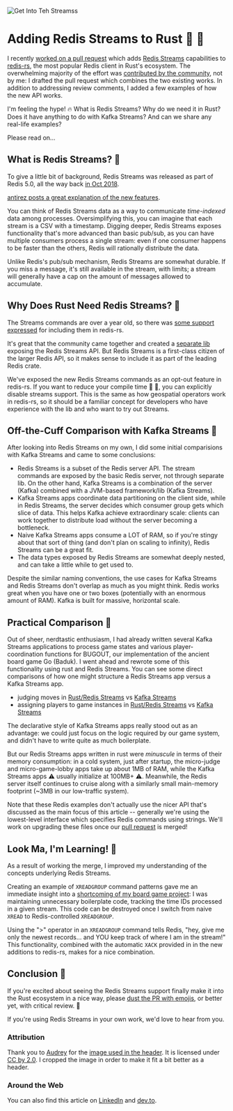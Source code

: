 ![Get Into Teh Streamss](https://user-images.githubusercontent.com/38859656/83622799-7532e500-a55e-11ea-844e-763782e45657.jpg)

# Adding Redis Streams to Rust 💾 🦀 

I recently [worked on a pull request](https://github.com/mitsuhiko/redis-rs/pull/319) which adds [Redis Streams](https://redis.io/topics/streams-intro) capabilities to [redis-rs](https://github.com/mitsuhiko/redis-rs), the most popular Redis client in Rust's ecosystem.  The overwhelming majority of the effort was [contributed by the community](https://github.com/grippy/redis-streams-rs), not by me: I drafted the pull request which combines the two existing works.  In addition to addressing review comments, I added a few examples of how the new API works.

I'm feeling the hype! 🔥  What is Redis Streams? Why do we need it in Rust?  Does it have anything to do with Kafka Streams?  And can we share any real-life examples?

Please read on...

## What is Redis Streams? 🤔

To give a little bit of background, Redis Streams was released as part of Redis 5.0, all the way back [in Oct 2018](https://redislabs.com/blog/redis-5-0-is-here/).

[antirez posts a great explanation of the new features](http://antirez.com/news/128).

You can think of Redis Streams data as a way to communicate _time-indexed_ data among processes.  Oversimplifying this, you can imagine that each stream is a CSV with a timestamp.  Digging deeper, Redis Streams exposes functionality that's more advanced than basic pub/sub, as you can have multiple consumers process a single stream:  even if one consumer happens to be faster than the others, Redis will rationally distribute the data.  

Unlike Redis's pub/sub mechanism, Redis Streams are somewhat durable.  If you miss a message, it's still available in the stream, with limits; a stream will generally have a cap on the amount of messages allowed to accumulate.

## Why Does Rust Need Redis Streams? 🔎

The Streams commands are over a year old, so there was [some support expressed](https://github.com/mitsuhiko/redis-rs/issues/162#issuecomment-627459529) for including them in redis-rs.  

It's great that the community came together and created a [separate lib](https://github.com/grippy/redis-streams-rs) exposing the Redis Streams API.  But Redis Streams is a first-class citizen of the larger Redis API, so it makes sense to include it as part of the leading Redis crate.

We've exposed the new Redis Streams commands as an opt-out feature in redis-rs. If you want to reduce your compile time 🐌 🦀, you can explicitly disable streams support. This is the same as how geospatial operators work in redis-rs, so it should be a familiar concept for developers who have experience with the lib and who want to try out Streams.


## Off-the-Cuff Comparison with Kafka Streams 🌽

After looking into Redis Streams on my own, I did some initial comparisions with Kafka Streams and came to some conclusions:

- Redis Streams is a subset of the Redis server API.  The stream commands are exposed by the basic Redis server, not through separate lib.  On the other hand, Kafka Streams is a combination of the server (Kafka) combined with a JVM-based framework/lib (Kafka Streams).
- Kafka Streams apps coordinate data partitioning on the client side, while in Redis Streams, the server decides which consumer group gets which slice of data.  This helps Kafka achieve extraordinary scale: clients can work together to distribute load without the server becoming a bottleneck.
- Naive Kafka Streams apps consume a LOT of RAM, so if you're stingy about that sort of thing (and don't plan on scaling to infinity), Redis Streams can be a great fit.
- The data types exposed by Redis Streams are somewhat deeply nested, and can take a little while to get used to.

Despite the similar naming conventions, the use cases for Kafka Streams and Redis Streams don't overlap as much as you might think.  Redis works great when you have one or two boxes (potentially with an enormous amount of RAM).  Kafka is built for massive, horizontal scale.

## Practical Comparison 🔧

Out of sheer, nerdtastic enthusiasm, I had already written several Kafka Streams applications to process game states and various player-coordination functions for BUGOUT, our implementation of the ancient board game Go (Baduk). I went ahead and rewrote some of this functionality using rust and Redis Streams.  You can see some direct comparisons of how one might structure a Redis Streams app versus a Kafka Streams app.

- judging moves in [Rust/Redis Streams](https://github.com/Terkwood/BUGOUT/tree/unstable/micro-judge) vs [Kafka Streams](https://github.com/Terkwood/BUGOUT/tree/unstable/judge)
- assigning players to game instances in [Rust/Redis Streams](https://github.com/Terkwood/BUGOUT/tree/unstable/micro-game-lobby) vs [Kafka Streams](https://github.com/Terkwood/BUGOUT/tree/unstable/game-lobby)

The declarative style of Kafka Streams apps really stood out as an advantage:  we could just focus on the logic required by our game system, and didn't have to write quite as much boilerplate.

But our Redis Streams apps written in rust were _minuscule_ in terms of their memory consumption: in a cold system, just after startup, the micro-judge and micro-game-lobby apps take up about 1MB of RAM, while the Kafka Streams apps ⚠️ usually initialize at 100MB+ ⚠️.  Meanwhile, the Redis server itself continues to cruise along with a similarly small main-memory footprint (~3MB in our low-traffic system).

Note that these Redis examples don't actually use the nicer API that's discussed as the main focus of this article -- generally we're using the lowest-level interface which specifies Redis commands using strings.  We'll work on upgrading these files once our [pull request](https://github.com/mitsuhiko/redis-rs/pull/319) is merged! 

## Look Ma, I'm Learning! 🧠

As a result of working the merge, I improved my understanding of the concepts underlying Redis Streams.

Creating an example of `XREADGROUP` command patterns gave me an immediate insight into a [shortcoming of my board game project](https://github.com/Terkwood/BUGOUT/issues/310):  I was maintaining unnecessary boilerplate code, tracking the time IDs processed in a given stream. This code can be destroyed once I switch from naive `XREAD` to Redis-controlled `XREADGROUP`.

Using the ">" operator in an `XREADGROUP` command tells Redis, "hey, give me only the newest records... and YOU keep track of where I am in the stream!"   This functionality, combined with the automatic `XACK` provided in in the new additions to redis-rs, makes for a nice combination.

## Conclusion 💛

If you're excited about seeing the Redis Streams support finally make it into the Rust ecosystem in a nice way, please [dust the PR with emojis](https://github.com/mitsuhiko/redis-rs/pull/319), or better yet, with critical review. 🔬

If you're using Redis Streams in your own work, we'd love to hear from you.

### Attribution

Thank you to [Audrey](https://www.flickr.com/photos/audreyjm529/) for the [image used in the header](https://www.flickr.com/photos/98799884@N00/235458062).  It is licensed under [CC by 2.0](https://creativecommons.org/licenses/by/2.0/). I cropped the image in order to make it fit a bit better as a header.

### Around the Web

You can also find this article on [LinkedIn](https://www.linkedin.com/pulse/adding-redis-streams-rust-felix-terkhorn) and [dev.to](https://dev.to/terkwood/adding-redis-streams-to-rust-464j).
